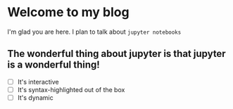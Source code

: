 # Welcome to my blog

I'm glad you are here. I plan to talk about `jupyter notebooks`
## The wonderful thing about jupyter is that jupyter is a wonderful thing!

- [ ] It's interactive
- [ ] It's syntax-highlighted out of the box
- [ ] It's dynamic
